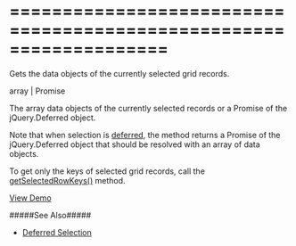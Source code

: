 <!--**
/*-------------------------------------------
    Auto-generated file. Do not modify.
-------------------------------------------

**-->
===================================================================
===================================================================

<!--shortDescription-->
Gets the data objects of the currently selected grid records. 
<!--/shortDescription-->

<!--returnType-->array | Promise<!--/returnType-->
<!--returnDescription-->
The array data objects of the currently selected records or a Promise of the jQuery.Deferred object.
<!--/returnDescription-->

<!--fullDescription-->
Note that when selection is [deferred](/Documentation/ApiReference/UI_Widgets/dxDataGrid/Configuration/selection/#deferred), the method returns a Promise of the jQuery.Deferred object that should be resolved with an array of data objects.

To get only the keys of selected grid records, call the [getSelectedRowKeys()](/Documentation/ApiReference/UI_Widgets/dxDataGrid/Methods/#getSelectedRowKeys) method.

<a href="http://js.devexpress.com/Demos/WidgetsGallery/#demo/datagridgrideditingcell/" class="button orange small fix-width-155" style="margin-right: 20px;" target="_blank">View Demo</a>

#####See Also#####
- [Deferred Selection](/Documentation/Guide/Widgets/DataGrid/Features_for_Remote_Data/Deferred_Selection/)
<!--/fullDescription-->